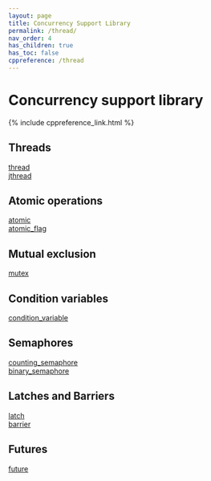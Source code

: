 ```yaml
---
layout: page
title: Concurrency Support Library
permalink: /thread/
nav_order: 4
has_children: true
has_toc: false
cppreference: /thread
---
```


<style>
p {
    padding: 0px;
    margin: 0px;
}
</style>

# Concurrency support library

{% include cppreference_link.html %}

## <a id="threads"></a> Threads

[thread](thread.md)

[jthread](jthread.md)

## <a id="atomic"></a> Atomic operations

[atomic](/atomic/atomic)

[atomic_flag](/atomic/atomic_flag)

## <a id="mutex"></a> Mutual exclusion

[mutex](mutex.md)

## <a id="condition-variables"></a> Condition variables

[condition_variable](condition_variable.md)

## <a id="semaphores"></a> Semaphores

[counting_semaphore](counting_semaphore.md)

[binary_semaphore](counting_semaphore.md)

## <a id="latches-barriers"></a> Latches and Barriers

[latch](latch.md)

[barrier](barrier.md)

## <a id="futures"></a> Futures

[future](future.md)